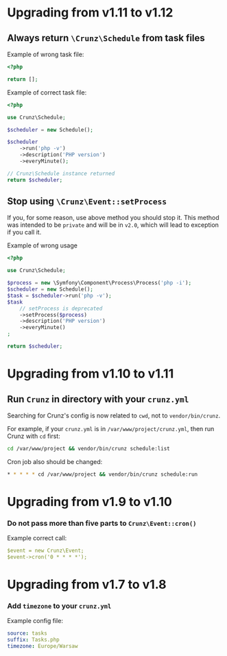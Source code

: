 # Upgrading from v1.11 to v1.12

## Always return `\Crunz\Schedule` from task files

Example of wrong task file:

```php
<?php

return [];
```

Example of correct task file:
```php
<?php

use Crunz\Schedule;

$scheduler = new Schedule();

$scheduler
    ->run('php -v')
    ->description('PHP version')
    ->everyMinute();

// Crunz\Schedule instance returned
return $scheduler;
```

## Stop using `\Crunz\Event::setProcess`

If you, for some reason, use above method you should stop it.
This method was intended to be `private` and will be in `v2.0`,
which will lead to exception if you call it.

Example of wrong usage

```php
<?php

use Crunz\Schedule;

$process = new \Symfony\Component\Process\Process('php -i');
$scheduler = new Schedule();
$task = $scheduler->run('php -v');
$task
    // setProcess is deprecated
    ->setProcess($process)
    ->description('PHP version')
    ->everyMinute()
;

return $scheduler;
``` 

# Upgrading from v1.10 to v1.11

## Run `Crunz` in directory with your `crunz.yml`

Searching for Crunz's config is now related to `cwd`, not to `vendor/bin/crunz`.

For example, if your `crunz.yml` is in `/var/www/project/crunz.yml`, then run Crunz with `cd` first:
```bash
cd /var/www/project && vendor/bin/crunz schedule:list
```

Cron job also should be changed:
```bash
* * * * * cd /var/www/project && vendor/bin/crunz schedule:run
```

# Upgrading from v1.9 to v1.10

### Do not pass more than five parts to `Crunz\Event::cron()`

Example correct call:
```yaml
$event = new Crunz\Event;
$event->cron('0 * * * *');
```

# Upgrading from v1.7 to v1.8

### Add `timezone` to your `crunz.yml`

Example config file:
```yaml
source: tasks
suffix: Tasks.php
timezone: Europe/Warsaw
```
